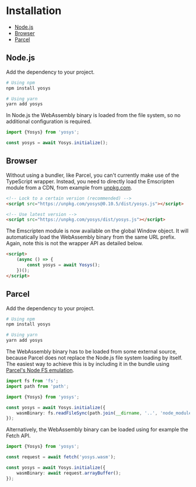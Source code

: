 # Installation

- [Node.js](#nodejs)
- [Browser](#browser)
- [Parcel](#parcel)

## Node.js
Add the dependency to your project.
```bash
# Using npm
npm install yosys

# Using yarn
yarn add yosys
```

In Node.js the WebAssembly binary is loaded from the file system, so no additional configuration is required.

```ts
import {Yosys} from 'yosys';

const yosys = await Yosys.initialize();
```

## Browser
Without using a bundler, like Parcel, you can't currently make use of the TypeScript wrapper. Instead, you need to directly load the Emscripten module from a CDN, from example from [unpkg.com](https://unpkg.com).
```html
<!-- Lock to a certain version (recommended) -->
<script src="https://unpkg.com/yosys@0.10.5/dist/yosys.js"></script>

<!-- Use latest version -->
<script src="https://unpkg.com/yosys/dist/yosys.js"></script>
```

The Emscripten module is now available on the global Window object. It will automatically load the WebAssembly binary from the same URL prefix. Again, note this is not the wrapper API as detailed below.
```html
<script>
    (async () => {
        const yosys = await Yosys();
    })();
</script>
```

## Parcel
Add the dependency to your project.
```bash
# Using npm
npm install yosys

# Using yarn
yarn add yosys
```

The WebAssembly binary has to be loaded from some external source, because Parcel does not replace the Node.js file system loading by itself. The easiest way to achieve this is by including it in the bundle using [Parcel's Node FS emulation](https://parceljs.org/features/node-emulation/#inlining-fs.readfilesync).

```ts
import fs from 'fs';
import path from 'path';

import {Yosys} from 'yosys';

const yosys = await Yosys.initialize({
    wasmBinary: fs.readFileSync(path.join(__dirname, '..', 'node_modules', 'yosys', 'dist', 'yosys.wasm'))
});
```

Alternatively, the WebAssembly binary can be loaded using for example the Fetch API.

```ts
import {Yosys} from 'yosys';

const request = await fetch('yosys.wasm');

const yosys = await Yosys.initialize({
    wasmBinary: await request.arrayBuffer();
});
```
